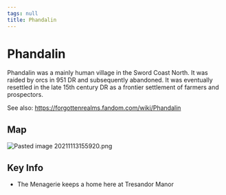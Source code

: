 ```yaml
---
tags: null
title: Phandalin
---
```



# Phandalin

Phandalin was a mainly human village in the Sword Coast North. It was raided by orcs in 951 DR and subsequently abandoned. It was eventually resettled in the late 15th century DR as a frontier settlement of farmers and prospectors.

See also: https://forgottenrealms.fandom.com/wiki/Phandalin

## Map

![Pasted image 20211113155920.png](/dnd/bins/-media/pasted-image-20211113155920.png)

## Key Info

- The Menagerie keeps a home here at Tresandor Manor
